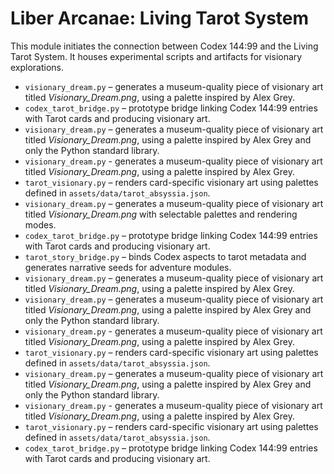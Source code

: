 # Liber Arcanae: Living Tarot System

This module initiates the connection between Codex 144:99 and the Living Tarot System. It houses experimental scripts and artifacts for visionary explorations.

- `visionary_dream.py` – generates a museum-quality piece of visionary art titled *Visionary_Dream.png*, using a palette inspired by Alex Grey.
- `codex_tarot_bridge.py` – prototype bridge linking Codex 144:99 entries with Tarot cards and producing visionary art.
- `visionary_dream.py` – generates a museum-quality piece of visionary art titled *Visionary_Dream.png*, using a palette inspired by Alex Grey and only the Python standard library.
- `visionary_dream.py` - generates a museum-quality piece of visionary art titled *Visionary_Dream.png*, using a palette inspired by Alex Grey.
- `tarot_visionary.py` – renders card-specific visionary art using palettes defined in `assets/data/tarot_absyssia.json`.
- `visionary_dream.py` – generates a museum-quality piece of visionary art titled *Visionary_Dream.png* with selectable palettes and rendering modes.
- `codex_tarot_bridge.py` – prototype bridge linking Codex 144:99 entries with Tarot cards and producing visionary art.
- `tarot_story_bridge.py` – binds Codex aspects to tarot metadata and generates narrative seeds for adventure modules.
- `visionary_dream.py` – generates a museum-quality piece of visionary art titled *Visionary_Dream.png*, using a palette inspired by Alex Grey.
- `visionary_dream.py` – generates a museum-quality piece of visionary art titled *Visionary_Dream.png*, using a palette inspired by Alex Grey and only the Python standard library.
- `visionary_dream.py` - generates a museum-quality piece of visionary art titled *Visionary_Dream.png*, using a palette inspired by Alex Grey.
- `tarot_visionary.py` – renders card-specific visionary art using palettes defined in `assets/data/tarot_absyssia.json`.
- `visionary_dream.py` – generates a museum-quality piece of visionary art titled *Visionary_Dream.png*, using a palette inspired by Alex Grey and only the Python standard library.
- `visionary_dream.py` - generates a museum-quality piece of visionary art titled *Visionary_Dream.png*, using a palette inspired by Alex Grey.
- `tarot_visionary.py` – renders card-specific visionary art using palettes defined in `assets/data/tarot_absyssia.json`.
- `codex_tarot_bridge.py` – prototype bridge linking Codex 144:99 entries with Tarot cards and producing visionary art.
